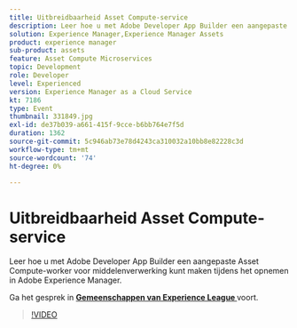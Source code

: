 ```yaml
---
title: Uitbreidbaarheid Asset Compute-service
description: Leer hoe u met Adobe Developer App Builder een aangepaste Asset Compute-worker voor middelenverwerking kunt maken tijdens het opnemen in Adobe Experience Manager. Deze sessie is afgeleverd als onderdeel van de Adobe Developers Live Content-gebeurtenis.
solution: Experience Manager,Experience Manager Assets
product: experience manager
sub-product: assets
feature: Asset Compute Microservices
topic: Development
role: Developer
level: Experienced
version: Experience Manager as a Cloud Service
kt: 7186
type: Event
thumbnail: 331849.jpg
exl-id: de37b039-a661-415f-9cce-b6bb764e7f5d
duration: 1362
source-git-commit: 5c946ab73e78d4243ca310032a10bb8e82228c3d
workflow-type: tm+mt
source-wordcount: '74'
ht-degree: 0%

---
```


# Uitbreidbaarheid Asset Compute-service

Leer hoe u met Adobe Developer App Builder een aangepaste Asset Compute-worker voor middelenverwerking kunt maken tijdens het opnemen in Adobe Experience Manager.

Ga het gesprek in **[Gemeenschappen van Experience League ](https://adobe.ly/36Yd3v6)** voort.

>[!VIDEO](https://video.tv.adobe.com/v/331849/?quality=12&learn=on&hidetitle=true)
